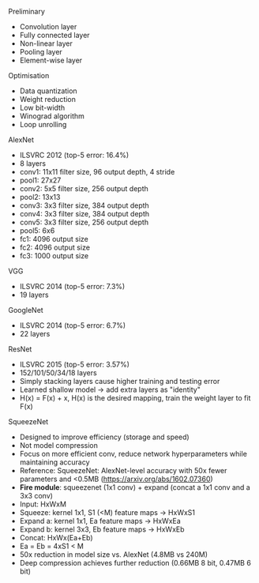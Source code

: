 Preliminary
- Convolution layer
- Fully connected layer
- Non-linear layer
- Pooling layer
- Element-wise layer

Optimisation
- Data quantization
- Weight reduction
- Low bit-width
- Winograd algorithm
- Loop unrolling

AlexNet
- ILSVRC 2012 (top-5 error: 16.4%)
- 8 layers
- conv1: 11x11 filter size, 96 output depth, 4 stride
- pool1: 27x27
- conv2: 5x5 filter size, 256 output depth
- pool2: 13x13
- conv3: 3x3 filter size, 384 output depth
- conv4: 3x3 filter size, 384 output depth
- conv5: 3x3 filter size, 256 output depth
- pool5: 6x6
- fc1: 4096 output size
- fc2: 4096 output size
- fc3: 1000 output size

VGG
- ILSVRC 2014 (top-5 error: 7.3%)
- 19 layers

GoogleNet
- ILSVRC 2014 (top-5 error: 6.7%)
- 22 layers

ResNet
- ILSVRC 2015 (top-5 error: 3.57%)
- 152/101/50/34/18 layers
- Simply stacking layers cause higher training and testing error
- Learned shallow model -> add extra layers as "identity"
- H(x) = F(x) + x, H(x) is the desired mapping, train the weight layer to fit F(x)

SqueezeNet
- Designed to improve efficiency (storage and speed)
- Not model compression
- Focus on more efficient conv, reduce network hyperparameters while maintaining accuracy
- Reference: SqueezeNet: AlexNet-level accuracy with 50x fewer parameters and <0.5MB (https://arxiv.org/abs/1602.07360)
- **Fire module**: squeezenet (1x1 conv) + expand (concat a 1x1 conv and a 3x3 conv)
- Input: HxWxM
- Squeeze: kernel 1x1, S1 (<M) feature maps -> HxWxS1
- Expand a: kernel 1x1, Ea feature maps -> HxWxEa
- Expand b: kernel 3x3, Eb feature maps -> HxWxEb
- Concat: HxWx(Ea+Eb)
- Ea = Eb = 4xS1 < M
- 50x reduction in model size vs. AlexNet (4.8MB vs 240M)
- Deep compression achieves further reduction (0.66MB 8 bit, 0.47MB 6 bit)
